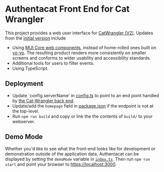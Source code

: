 # Authentacat Front End for Cat Wrangler

This project provides a web user interface for [CatWrangler (V2)](https://github.com/jonathanlb/cat-wrangler-v2).
Updates from the [initial version](https://github.com/jonathanlb/cat-wrangler) include

- Using [MUI Core web components](https://mui.com/), instead of home-rolled ones built on [yo-yo](https://github.com/maxogden/yo-yo).  The resulting product renders more consistently on smaller screens and conforms to wider usability and accessibility standards.
- Additional tools for users to filter events.
- Using TypeScript.

## Deployment

- Update `config.serverName' in [config.ts](src/config.ts) to point to an end point handled by [the Cat-Wrangler back end](https://github.com/jonathanlb/cat-wrangler-v2).
- Update/add the `homepage` field in [package.json](package.json) if the endpoint is not at the top-level.
- Run `npm run build` and copy or link the the contents of `build/` to your webserver.

## Demo Mode

Whether you'd like to see what the front-end looks like for development or demonstration outside of the application data, Authentacat can be displayed by setting the `demoMode` variable in [`index.ts`](src/index.ts).
Then run `npm run start` and point your browser to [https://localhost:3000](https://localhost:3000).